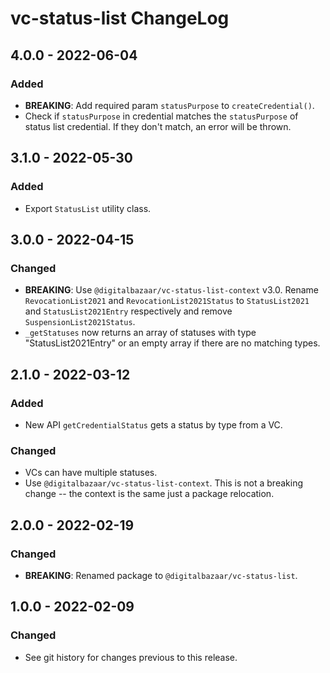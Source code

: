 # vc-status-list ChangeLog

## 4.0.0 - 2022-06-04

### Added
- **BREAKING**: Add required param `statusPurpose` to `createCredential()`.
- Check if `statusPurpose` in credential matches the `statusPurpose` of
  status list credential. If they don't match, an error will be thrown.

## 3.1.0 - 2022-05-30

### Added
- Export `StatusList` utility class.

## 3.0.0 - 2022-04-15

### Changed
- **BREAKING**: Use `@digitalbazaar/vc-status-list-context` v3.0. Rename
  `RevocationList2021` and `RevocationList2021Status` to `StatusList2021` and
  `StatusList2021Entry` respectively and remove `SuspensionList2021Status`.
- `_getStatuses` now returns an array of statuses with type
  "StatusList2021Entry" or an empty array if there are no matching
  types.

## 2.1.0 - 2022-03-12

### Added
- New API `getCredentialStatus` gets a status by type from a VC.

### Changed
- VCs can have multiple statuses.
- Use `@digitalbazaar/vc-status-list-context`. This is not a breaking
  change -- the context is the same just a package relocation.

## 2.0.0 - 2022-02-19

### Changed
- **BREAKING**: Renamed package to `@digitalbazaar/vc-status-list`.

## 1.0.0 - 2022-02-09

### Changed
- See git history for changes previous to this release.
